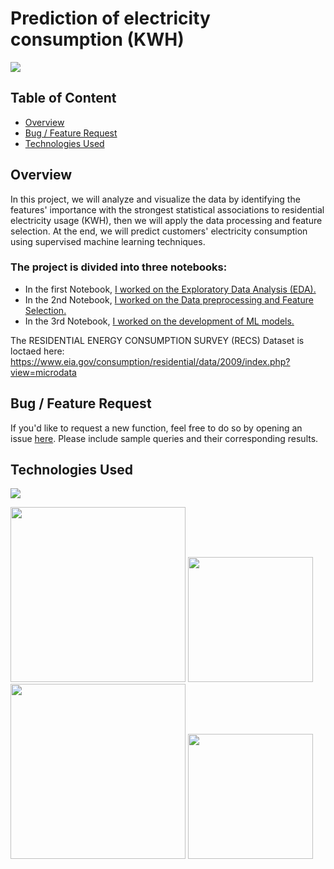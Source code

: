 # Prediction of electricity consumption (KWH)

![](https://gosolargroup.com/wp-content/uploads/2017/04/What_Is_the_Average_Energy_Usage-01-e1498511460955.jpg)

## Table of Content
  * [Overview](#overview)
  * [Bug / Feature Request](#bug---feature-request)
  * [Technologies Used](#technologies-used)

## Overview
In this project, we will analyze and visualize the data by identifying the features' importance with the strongest statistical associations to residential electricity usage (KWH), then we will apply the data processing and feature selection. At the end, we will predict customers' electricity consumption using supervised machine learning techniques.

### The project is divided into three notebooks: 

* In the first Notebook, [I worked on the Exploratory Data Analysis (EDA).](https://github.com/kh-bilal/Data-Science-Portfolio/blob/main/Prediction_Electric_Consumption/1%20-%20EDA%20-%20Exploratory%20data%20analysis.ipynb)
* In the 2nd Notebook, [I worked on the Data preprocessing and Feature Selection.](https://github.com/kh-bilal/Data-Science-Portfolio/blob/main/Prediction_Electric_Consumption/2%20-%20Data%20processing%20and%20Feature%20selection.ipynb)
* In the 3rd Notebook, [I worked on the development of ML models.](https://github.com/kh-bilal/Data-Science-Portfolio/blob/main/Prediction_Electric_Consumption/3%20-%20Development%2C%20and%20Evaluation%20%20of%20ML%20models.ipynb)

The RESIDENTIAL ENERGY CONSUMPTION SURVEY (RECS) Dataset is loctaed here: https://www.eia.gov/consumption/residential/data/2009/index.php?view=microdata 

## Bug / Feature Request

If you'd like to request a new function, feel free to do so by opening an issue [here](https://github.com/kh-bilal/Data-Science-Portfolio/issues/new). Please include sample queries and their corresponding results.

## Technologies Used
![](https://forthebadge.com/images/badges/made-with-python.svg)

[<img target="_blank" src="https://www.analyticsvidhya.com/wp-content/uploads/2015/01/scikit-learn-logo.png" width=280>](https://www.analyticsvidhya.com/wp-content/uploads/2015/01/scikit-learn-logo.png) [<img target="_blank" src="https://static.javatpoint.com/tutorial/pandas/images/python-pandas.png" width=200>](https://static.javatpoint.com/tutorial/pandas/images/python-pandas.png) [<img target="_blank" src="https://miro.medium.com/max/765/1*cyXCE-JcBelTyrK-58w6_Q.png" width=280>](https://miro.medium.com/max/765/1*cyXCE-JcBelTyrK-58w6_Q.png) [<img target="_blank" src="https://assets.website-files.com/5dc3b47ddc6c0c2a1af74ad0/5e18182ad27bcfbb9dff263a_RGB_Logo_Horizontal_Color_Light_Bg.png" width=200>](https://assets.website-files.com/5dc3b47ddc6c0c2a1af74ad0/5e18182ad27bcfbb9dff263a_RGB_Logo_Horizontal_Color_Light_Bg.png)
